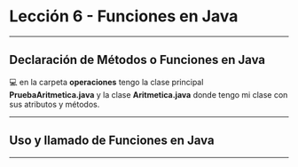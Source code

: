 # Lección 6 - Funciones en Java

---

## Declaración de Métodos o Funciones en Java

:computer: en la carpeta **operaciones** tengo la clase principal **PruebaAritmetica.java** y la clase **Aritmetica.java** donde tengo mi clase con sus atributos y métodos. <br>

---

## Uso y llamado de Funciones en Java

---
